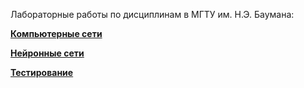 Лабораторные работы по дисциплинам в МГТУ им. Н.Э. Баумана:

[**Компьютерные сети**](https://github.com/iproha94/bmstu/tree/master/computer_networks)

[**Нейронные сети**](https://github.com/iproha94/bmstu/tree/master/neural_networks/perceptron)

[**Тестирование**](https://github.com/iproha94/bmstu/tree/master/testing)
